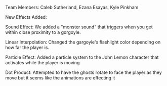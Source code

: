 Team Members: Caleb Sutherland, Ezana Esayas, Kyle Pinkham


New Effects Added:

Sound Effect: We added a "monster sound" that triggers when you get within close proximity to a gorgoyle.

Linear Interpolation: Changed the gargoyle's flashlight color depending on how far the player is.

Particle Effect: Added a particle system to the John Lemon character that activates while the player is moving

Dot Product: Attempted to have the ghosts rotate to face the player as they move but it seems like the animations are effecting it

